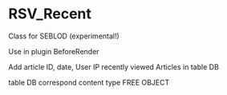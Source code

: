 # RSV_Recent
<p>Class for SEBLOD (experimental!)</p>
<p>Use in plugin BeforeRender</p>
<p>Add article ID, date, User IP recently viewed Articles in table DB</p>
<p>table DB correspond content type FREE OBJECT</p>
